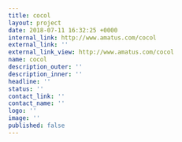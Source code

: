 ```yaml
---
title: cocol
layout: project
date: 2018-07-11 16:32:25 +0000
internal_link: http://www.amatus.com/cocol
external_link: ''
external_link_view: http://www.amatus.com/cocol
name: cocol
description_outer: ''
description_inner: ''
headline: ''
status: ''
contact_link: ''
contact_name: ''
logo: ''
image: ''
published: false
---
```

